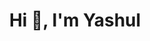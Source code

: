 <h1 align="center">Hi 👋, I'm Yashul</h1>
<!-- <h3 align="center">A passionate frontend developer from India</h3>

- 🌱 I’m currently learning **data structures**
 -->
- 📫 How to reach me **yashultyagi11@gmail.com**

<h3 align="left">Connect with me:</h3>
<p align="left">
<a href="https://linkedin.com/in/yashul-tyagi-101233136" target="blank"><img align="center" src="https://cdn.jsdelivr.net/npm/simple-icons@3.0.1/icons/linkedin.svg" alt="yashul-tyagi-101233136" height="30" width="40" /></a>
<a href="https://instagram.com/yashultyagi" target="blank"><img align="center" src="https://cdn.jsdelivr.net/npm/simple-icons@3.0.1/icons/instagram.svg" alt="yashultyagi" height="30" width="40" /></a>
<a href="https://www.codechef.com/users/yashul1170" target="blank"><img align="center" src="https://cdn.jsdelivr.net/npm/simple-icons@3.1.0/icons/codechef.svg" alt="yashul1170" height="30" width="40" /></a>
<a href="https://www.hackerrank.com/yashul117" target="blank"><img align="center" src="https://cdn.jsdelivr.net/npm/simple-icons@3.0.1/icons/hackerrank.svg" alt="yashul117" height="30" width="40" /></a>
<a href="https://codeforces.com/profile/yashul1170" target="blank"><img align="center" src="https://cdn.jsdelivr.net/npm/simple-icons@3.0.1/icons/codeforces.svg" alt="yashul1170" height="30" width="40" /></a>
<a href="https://auth.geeksforgeeks.org/user/yashultyagi11" target="blank"><img align="center" src="https://cdn.jsdelivr.net/npm/simple-icons@3.0.1/icons/geeksforgeeks.svg" alt="yashultyagi11" height="30" width="40" /></a>
</p>

<h3 align="left">Languages and Tools:</h3>
<p align="left"> <a href="https://www.arduino.cc/" target="_blank"> <img src="https://cdn.worldvectorlogo.com/logos/arduino-1.svg" alt="arduino" width="40" height="40"/> </a> <a href="https://www.cprogramming.com/" target="_blank"> <img src="https://raw.githubusercontent.com/devicons/devicon/master/icons/c/c-original.svg" alt="c" width="40" height="40"/> </a> <a href="https://www.w3schools.com/cpp/" target="_blank"> <img src="https://raw.githubusercontent.com/devicons/devicon/master/icons/cplusplus/cplusplus-original.svg" alt="cplusplus" width="40" height="40"/> </a> <a href="https://www.w3schools.com/css/" target="_blank"> <img src="https://raw.githubusercontent.com/devicons/devicon/master/icons/css3/css3-original-wordmark.svg" alt="css3" width="40" height="40"/> </a> <a href="https://git-scm.com/" target="_blank"> <img src="https://www.vectorlogo.zone/logos/git-scm/git-scm-icon.svg" alt="git" width="40" height="40"/> </a> <a href="https://www.w3.org/html/" target="_blank"> <img src="https://raw.githubusercontent.com/devicons/devicon/master/icons/html5/html5-original-wordmark.svg" alt="html5" width="40" height="40"/> </a> <a href="https://developer.mozilla.org/en-US/docs/Web/JavaScript" target="_blank"> <img src="https://raw.githubusercontent.com/devicons/devicon/master/icons/javascript/javascript-original.svg" alt="javascript" width="40" height="40"/> </a> <a href="https://www.linux.org/" target="_blank"> <img src="https://raw.githubusercontent.com/devicons/devicon/master/icons/linux/linux-original.svg" alt="linux" width="40" height="40"/> </a> <a href="https://www.mysql.com/" target="_blank"> <img src="https://raw.githubusercontent.com/devicons/devicon/master/icons/mysql/mysql-original-wordmark.svg" alt="mysql" width="40" height="40"/> </a> <a href="https://www.python.org" target="_blank"> <img src="https://raw.githubusercontent.com/devicons/devicon/master/icons/python/python-original.svg" alt="python" width="40" height="40"/> </a> </p>

<p><img align="left" src="https://github-readme-stats.vercel.app/api/top-langs?username=yashul117&show_icons=true&locale=en&layout=compact" alt="yashul117" /></p>

<p>&nbsp;<img align="center" src="https://github-readme-stats.vercel.app/api?username=yashul117&show_icons=true&locale=en" alt="yashul117" /></p>

<p><img align="center" src="https://github-readme-streak-stats.herokuapp.com/?user=yashul117&theme=dark" alt="yashul117" /></p>
